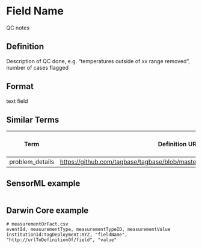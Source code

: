 # Field Name
QC notes

## Definition 
Description of QC done, e.g. “temperatures outside of xx range removed”, number of cases flagged

## Format
text field

## Similar Terms 
|Term|Definition URL|Source Vocabulary Publisher/Creator|
|----|----------|-----------------|
|problem_details|https://github.com/tagbase/tagbase/blob/master/eTagMetadataInventory.csv#L140|Tagbase|

## SensorML example
```xml

```
## Darwin Core example
```csv
# measurementOrFact.csv
eventId, measurementType, measurementTypeID, measurementValue
institutionId:tagDeployment:XYZ, "fieldName", "http://urlToDefinitionOf/field", "value"
```
